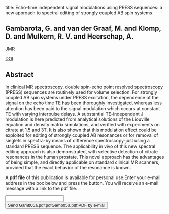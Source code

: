 title: Echo-time independent signal modulations using PRESS sequences: a new approach to spectral editing of strongly coupled AB spin systems

## Gambarota, G. and van der Graaf, M. and Klomp, D. and Mulkern, R. V. and Heerschap, A.
JMR

<a href="https://doi.org/10.1016/j.jmr.2005.08.006">DOI</a>

## Abstract
In clinical MR spectroscopy, double spin-echo point resolved spectroscopy (PRESS) sequences are routinely used for volume selection. For strongly coupled AB spin systems under PRESS excitation, the dependence of the signal on the echo time TE has been thoroughly investigated, whereas less attention has been paid to the signal modulation which occurs at constant TE with varying interpulse delays. A substantial TE-independent J modulation is here predicted from analytical solutions of the Liouville equation and density matrix simulations, and verified with experiments on citrate at 1.5 and 3T. It is also shown that this modulation effect could be exploited for editing of strongly coupled AB resonances or for removal of singlets in spectra-by means of difference spectroscopy-just using a standard PRESS sequence. The applicability in vivo of this new spectral editing approach is also demonstrated, with selective detection of citrate resonances in the human prostate. This novel approach has the advantages of being simple, and directly applicable on standard clinical MR scanners, provided that the exact behavior of the resonance is known.

A <b>pdf file</b> of this publication is available for personal use.Enter your e-mail address in the box below and press the button. You will receive an e-mail message with a link to the pdf file.
<form action="sender.php">  <input type="text" name="email">  <input type="submit" value="Send Gamb05a.pdf:pdfGamb05a.pdf:PDF by e-mail"></form>